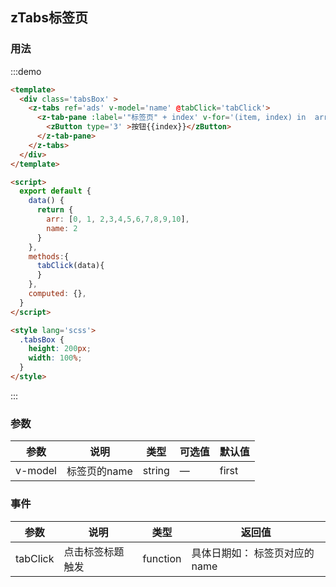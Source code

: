 ## zTabs标签页


### 用法


:::demo 
```html
<template>
  <div class='tabsBox' >
    <z-tabs ref='ads' v-model='name' @tabClick='tabClick'>
      <z-tab-pane :label='"标签页" + index' v-for='(item, index) in  arr'  :name='index' >
        <zButton type='3' >按钮{{index}}</zButton>
      </z-tab-pane>
    </z-tabs>
  </div>
</template>

<script>
  export default {
    data() {
      return {
        arr: [0, 1, 2,3,4,5,6,7,8,9,10],
        name: 2
      }
    },
    methods:{
      tabClick(data){
      }
    },
    computed: {},
  }
</script>

<style lang='scss'>
  .tabsBox {
    height: 200px;
    width: 100%;
  }
</style>

```
:::


### 参数
| 参数      | 说明          | 类型      | 可选值                           | 默认值  |
|---------- |-------------- |---------- |--------------------------------  |-------- |
| v-model | 标签页的name | string | — | first |

### 事件
| 参数      | 说明          | 类型      | 返回值  |
|---------- |-------------- |----------  |-------- |
| tabClick | 点击标签标题触发 | function |  具体日期如： 标签页对应的name |
